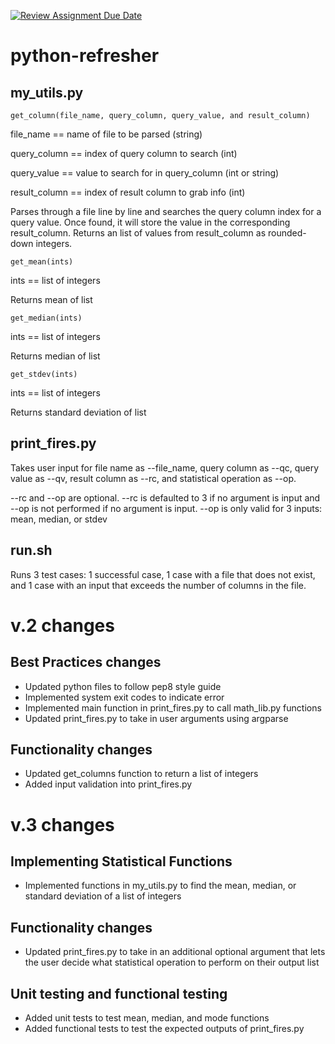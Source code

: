[![Review Assignment Due Date](https://classroom.github.com/assets/deadline-readme-button-24ddc0f5d75046c5622901739e7c5dd533143b0c8e959d652212380cedb1ea36.svg)](https://classroom.github.com/a/oQi7O4AA)
# python-refresher
## my_utils.py

    get_column(file_name, query_column, query_value, and result_column)
    
file_name == name of file to be parsed (string)

query_column == index of query column to search (int)

query_value == value to search for in query_column (int or string)

result_column == index of result column to grab info (int)

Parses through a file line by line and searches the query column index for a query value. Once found, it will store the value in the corresponding result_column. Returns an list of values from result_column as rounded-down integers.

    get_mean(ints)
    
ints == list of integers

Returns mean of list

    get_median(ints)
ints == list of integers

Returns median of list    

    get_stdev(ints)
ints == list of integers

Returns standard deviation of list  
    


## print_fires.py

Takes user input for file name as --file_name, query column as --qc, query value as --qv, result column as --rc, and statistical operation as --op.

--rc and --op are optional. --rc is defaulted to 3 if no argument is input and --op is not performed if no argument is input.
--op is only valid for 3 inputs: mean, median, or stdev

## run.sh

Runs 3 test cases: 1 successful case, 1 case with a file that does not exist, and 1 case with an input that exceeds the number of columns in the file.

# v.2 changes
## Best Practices changes
- Updated python files to follow pep8 style guide
- Implemented system exit codes to indicate error
- Implemented main function in print_fires.py to call math_lib.py functions
- Updated print_fires.py to take in user arguments using argparse

## Functionality changes
- Updated get_columns function to return a list of integers
- Added input validation into print_fires.py

# v.3 changes
## Implementing Statistical Functions
- Implemented functions in my_utils.py to find the mean, median, or standard deviation of a list of integers

## Functionality changes
- Updated print_fires.py to take in an additional optional argument that lets the user decide what statistical operation to perform on their output list

## Unit testing and functional testing
- Added unit tests to test mean, median, and mode functions
- Added functional tests to test the expected outputs of print_fires.py

